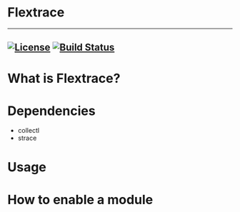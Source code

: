 # Flextrace

----
[![License](https://img.shields.io/badge/license-GPLv3-green.svg)](https://github.com/rodrigosiqueira/flextrace/blob/master/LICENSE)
[![Build Status](https://travis-ci.org/rodrigosiqueira/flextrace.svg?branch=master)](https://travis-ci.org/rodrigosiqueira/flextrace)
----

# What is Flextrace?

# Dependencies

* collectl
* strace

# Usage

# How to enable a module

